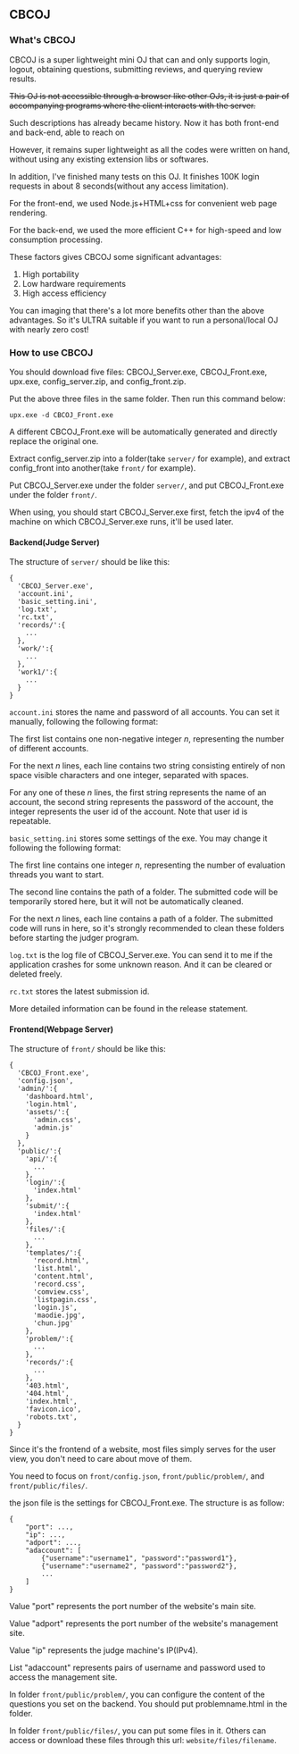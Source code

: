 ## CBCOJ

### What's CBCOJ

CBCOJ is a super lightweight mini OJ that can and only supports login, logout, obtaining questions, submitting reviews, and querying review results.

~~This OJ is not accessible through a browser like other OJs, it is just a pair of accompanying programs where the client interacts with the server.~~

Such descriptions has already became history. Now it has both front-end and back-end, able to reach on 

However, it remains super lightweight as all the codes were written on hand, without using any existing extension libs or softwares.

In addition, I've finished many tests on this OJ. It finishes 100K login requests in about 8 seconds(without any access limitation).

For the front-end, we used Node.js+HTML+css for convenient web page rendering.

For the back-end, we used the more efficient C++ for high-speed and low consumption processing.

These factors gives CBCOJ some significant advantages:

1. High portability
2. Low hardware requirements
3. High access efficiency

You can imaging that there's a lot more benefits other than the above advantages. So it's ULTRA suitable if you want to run a personal/local OJ with nearly zero cost!

### How to use CBCOJ

You should download five files: CBCOJ_Server.exe, CBCOJ_Front.exe, upx.exe, config_server.zip, and config_front.zip.

Put the above three files in the same folder. Then run this command below:

`upx.exe -d CBCOJ_Front.exe`

A different CBCOJ_Front.exe will be automatically generated and directly replace the original one.

Extract config_server.zip into a folder(take `server/` for example), and extract config_front into another(take `front/` for example).

Put CBCOJ_Server.exe under the folder `server/`, and put CBCOJ_Front.exe under the folder  `front/`.

When using, you should start CBCOJ_Server.exe first, fetch the ipv4 of the machine on which CBCOJ_Server.exe runs, it'll be used later.

#### Backend(Judge Server)

The structure of `server/` should be like this:

```plain
{
  'CBCOJ_Server.exe',
  'account.ini',
  'basic_setting.ini',
  'log.txt',
  'rc.txt',
  'records/':{
    ...
  },
  'work/':{
    ...
  },
  'work1/':{
    ...
  }
}
```

`account.ini` stores the name and password of all accounts. You can set it manually, following the following format:

The first list contains one non-negative integer $n$, representing the number of different accounts.

For the next $n$ lines, each line contains two string consisting entirely of non space visible characters and one integer, separated with spaces.

For any one of these $n$ lines, the first string represents the name of an account, the second string represents the password of the account, the integer represents the user id of the account. Note that user id is repeatable.

`basic_setting.ini` stores some settings of the exe. You may change it following the following format:

The first line contains one integer $n$, representing the number of evaluation threads you want to start.

The second line contains the path of a folder. The submitted code will be temporarily stored here, but it will not be automatically cleaned.

For the next $n$ lines, each line contains a path of a folder. The submitted code will runs in here, so it's strongly recommended to clean these folders before starting the judger program.

`log.txt` is the log file of CBCOJ_Server.exe. You can send it to me if the application crashes for some unknown reason. And it can be cleared or deleted freely.

`rc.txt` stores the latest submission id.

More detailed information can be found in the release statement.

#### Frontend(Webpage Server)

The structure of `front/` should be like this:

```plain
{
  'CBCOJ_Front.exe',
  'config.json',
  'admin/':{
    'dashboard.html',
    'login.html',
    'assets/':{
      'admin.css',
      'admin.js'
    }
  },
  'public/':{
    'api/':{
      ...
    },
    'login/':{
      'index.html'
    },
    'submit/':{
      'index.html'
    },
    'files/':{
      ...
    },
    'templates/':{
      'record.html',
      'list.html',
      'content.html',
      'record.css',
      'comview.css',
      'listpagin.css',
      'login.js',
      'maodie.jpg',
      'chun.jpg'
    },
    'problem/':{
      ...
    },
    'records/':{
      ...
    },
    '403.html',
    '404.html',
    'index.html',
    'favicon.ico',
    'robots.txt',
  }
}
```

Since it's the frontend of a website, most files simply serves for the user view, you don't need to care about move of them.

You need to focus on `front/config.json`, `front/public/problem/`, and `front/public/files/`.

the json file is the settings for CBCOJ_Front.exe. The structure is as follow:

```plain
{
	"port": ...,
	"ip": ...,
	"adport": ...,
	"adaccount": [
		{"username":"username1", "password":"password1"},
		{"username":"username2", "password":"password2"},
		...
	]
}
```

Value "port" represents the port number of the website's main site.

Value "adport" represents the port number of the website's management site.

Value "ip" represents the judge machine's IP(IPv4).

List "adaccount" represents pairs of username and password used to access the management site.

In folder `front/public/problem/`, you can configure the content of the questions you set on the backend. You should put problemname.html in the folder.

In folder `front/public/files/`, you can put some files in it. Others can access or download these files through this url: `website/files/filename`.
